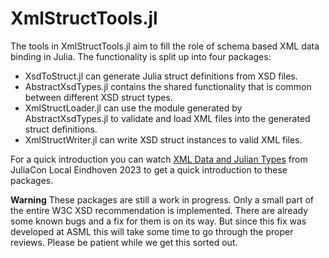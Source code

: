 # XmlStructTools.jl

The tools in XmlStructTools.jl aim to fill the role of schema based XML data binding in Julia.
The functionality is split up into four packages:

- XsdToStruct.jl can generate Julia struct definitions from XSD files.
- AbstractXsdTypes.jl contains the shared functionality that is common between different XSD struct types.
- XmlStructLoader.jl can use the module generated by AbstractXsdTypes.jl to validate and load XML files into the
generated struct definitions.
- XmlStructWriter.jl can write XSD struct instances to valid XML files.

For a quick introduction you can watch [XML Data and Julian Types](https://www.youtube.com/watch?v=Z7qgOBNk-to)
from JuliaCon Local Eindhoven 2023 to get a quick introduction to these packages.

**Warning**
These packages are still a work in progress.
Only a small part of the entire W3C XSD recommendation is implemented.
There are already some known bugs and a fix for them is on its way.
But since this fix was developed at ASML this will take some time to go through the proper reviews.
Please be patient while we get this sorted out.
